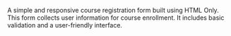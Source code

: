 A simple and responsive course registration form built using HTML Only. This form collects user information for course enrollment. It includes basic validation and a user-friendly interface.
